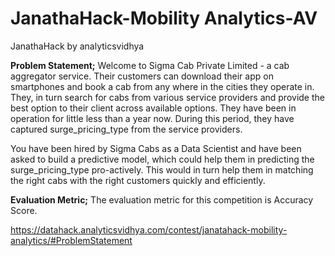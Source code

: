 # JanathaHack-Mobility Analytics-AV
JanathaHack by analyticsvidhya


**Problem Statement;**
Welcome to Sigma Cab Private Limited - a cab aggregator service. Their customers can download their app on smartphones and book a cab from any where in the cities they operate in. They, in turn search for cabs from various service providers and provide the best option to their client across available options. They have been in operation for little less than a year now. During this period, they have captured surge_pricing_type from the service providers.

You have been hired by Sigma Cabs as a Data Scientist and have been asked to build a predictive model, which could help them in predicting the surge_pricing_type pro-actively. This would in turn help them in matching the right cabs with the right customers quickly and efficiently.


**Evaluation Metric;**
The evaluation metric for this competition is Accuracy Score.

https://datahack.analyticsvidhya.com/contest/janatahack-mobility-analytics/#ProblemStatement
